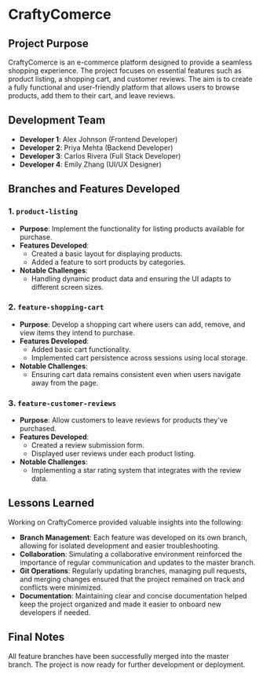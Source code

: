 # CraftyComerce

## Project Purpose

CraftyComerce is an e-commerce platform designed to provide a seamless shopping experience. The project focuses on essential features such as product listing, a shopping cart, and customer reviews. The aim is to create a fully functional and user-friendly platform that allows users to browse products, add them to their cart, and leave reviews.

## Development Team

- **Developer 1**: Alex Johnson (Frontend Developer)
- **Developer 2**: Priya Mehta (Backend Developer)
- **Developer 3**: Carlos Rivera (Full Stack Developer)
- **Developer 4**: Emily Zhang (UI/UX Designer)

## Branches and Features Developed

### 1. `product-listing`

- **Purpose**: Implement the functionality for listing products available for purchase.
- **Features Developed**:
  - Created a basic layout for displaying products.
  - Added a feature to sort products by categories.
- **Notable Challenges**:
  - Handling dynamic product data and ensuring the UI adapts to different screen sizes.

### 2. `feature-shopping-cart`

- **Purpose**: Develop a shopping cart where users can add, remove, and view items they intend to purchase.
- **Features Developed**:
  - Added basic cart functionality.
  - Implemented cart persistence across sessions using local storage.
- **Notable Challenges**:
  - Ensuring cart data remains consistent even when users navigate away from the page.

### 3. `feature-customer-reviews`

- **Purpose**: Allow customers to leave reviews for products they've purchased.
- **Features Developed**:
  - Created a review submission form.
  - Displayed user reviews under each product listing.
- **Notable Challenges**:
  - Implementing a star rating system that integrates with the review data.

## Lessons Learned

Working on CraftyComerce provided valuable insights into the following:

- **Branch Management**: Each feature was developed on its own branch, allowing for isolated development and easier troubleshooting.
- **Collaboration**: Simulating a collaborative environment reinforced the importance of regular communication and updates to the master branch.
- **Git Operations**: Regularly updating branches, managing pull requests, and merging changes ensured that the project remained on track and conflicts were minimized.
- **Documentation**: Maintaining clear and concise documentation helped keep the project organized and made it easier to onboard new developers if needed.

## Final Notes

All feature branches have been successfully merged into the master branch. The project is now ready for further development or deployment.
